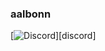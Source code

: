 ### aalbonn

[![Discord](https://img.shields.io/discord/888419741247635536?label=Discord&logo=Discord)][discord]
